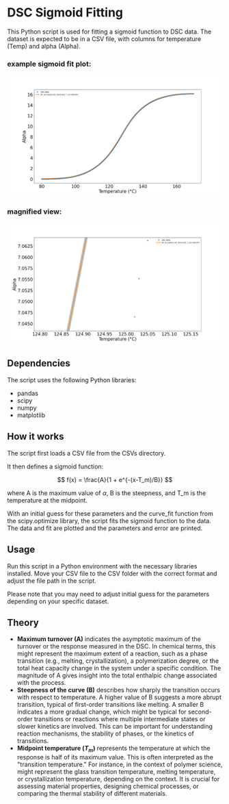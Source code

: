 # DSC Sigmoid Fitting

This Python script is used for fitting a sigmoid function to DSC data. The dataset is expected to be in a CSV file, with columns for temperature (Temp) and alpha (Alpha).

### example sigmoid fit plot:
![Sigmoid](Exports/sigmoidfit.png)

### magnified view:
![Sigmoid](Exports/sigmoidfit_zoom.png)


## Dependencies
The script uses the following Python libraries:

- pandas
- scipy
- numpy
- matplotlib

## How it works
The script first loads a CSV file from the CSVs directory.

It then defines a sigmoid function:

$$ f(x) = \frac{A}{1 + e^{-(x-T_m)/B}} $$

where A is the maximum value of $\alpha$, B is the steepness, and T_m is the temperature at the midpoint.

With an initial guess for these parameters and the curve_fit function from the scipy.optimize library, the script fits the sigmoid function to the data. The data and fit are plotted and the parameters and error are printed.

## Usage
Run this script in a Python environment with the necessary libraries installed. Move your CSV file to the CSV folder with the correct format and adjust the file path in the script.

Please note that you may need to adjust initial guess for the parameters depending on your specific dataset.

## Theory

- **Maximum turnover (A)** indicates the asymptotic maximum of the turnover or the response measured in the DSC. In chemical terms, this might represent the maximum extent of a reaction, such as a phase transition (e.g., melting, crystallization), a polymerization degree, or the total heat capacity change in the system under a specific condition. The magnitude of A gives insight into the total enthalpic change associated with the process.
- **Steepness of the curve (B)** describes how sharply the transition occurs with respect to temperature. A higher value of B suggests a more abrupt transition, typical of first-order transitions like melting. A smaller B indicates a more gradual change, which might be typical for second-order transitions or reactions where multiple intermediate states or slower kinetics are involved. This can be important for understanding reaction mechanisms, the stability of phases, or the kinetics of transitions.
- **Midpoint temperature ($T_m$)** represents the temperature at which the response is half of its maximum value. This is often interpreted as the "transition temperature." For instance, in the context of polymer science, might represent the glass transition temperature, melting temperature, or crystallization temperature, depending on the context. It is crucial for assessing material properties, designing chemical processes, or comparing the thermal stability of different materials.
